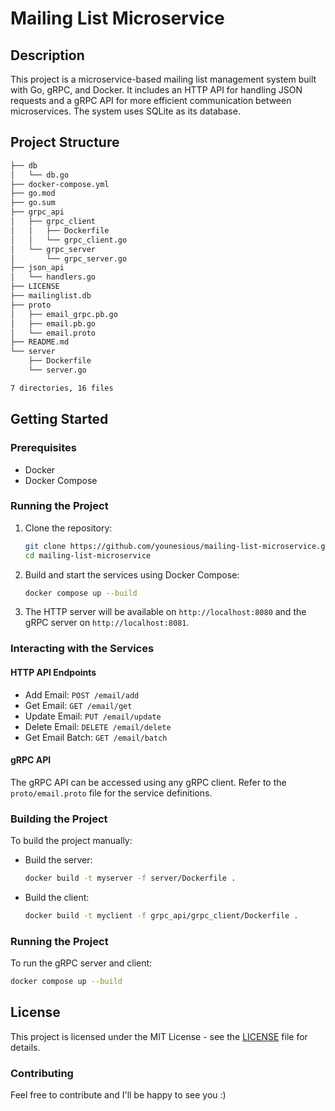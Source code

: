 # Mailing List Microservice

## Description

This project is a microservice-based mailing list management system built with Go, gRPC, and Docker. It includes an HTTP API for handling JSON requests and a gRPC API for more efficient communication between microservices. The system uses SQLite as its database.

## Project Structure

```sh
├── db
│   └── db.go
├── docker-compose.yml
├── go.mod
├── go.sum
├── grpc_api
│   ├── grpc_client
│   │   ├── Dockerfile
│   │   └── grpc_client.go
│   └── grpc_server
│       └── grpc_server.go
├── json_api
│   └── handlers.go
├── LICENSE
├── mailinglist.db
├── proto
│   ├── email_grpc.pb.go
│   ├── email.pb.go
│   └── email.proto
├── README.md
└── server
    ├── Dockerfile
    └── server.go

7 directories, 16 files

```

## Getting Started

### Prerequisites

- Docker
- Docker Compose

### Running the Project

1. Clone the repository:

   ```sh
   git clone https://github.com/younesious/mailing-list-microservice.git
   cd mailing-list-microservice
   ```

2.  Build and start the services using Docker Compose:

    ```sh
    docker compose up --build
    ```

3.  The HTTP server will be available on `http://localhost:8080` and the gRPC server on `http://localhost:8081`.

### Interacting with the Services

#### HTTP API Endpoints

-   Add Email: `POST /email/add`
-   Get Email: `GET /email/get`
-   Update Email: `PUT /email/update`
-   Delete Email: `DELETE /email/delete`
-   Get Email Batch: `GET /email/batch`

#### gRPC API

The gRPC API can be accessed using any gRPC client. Refer to the `proto/email.proto` file for the service definitions.

### Building the Project

To build the project manually:

+  Build the server:

    ```sh
    docker build -t myserver -f server/Dockerfile .
    ```
+  Build the client:

    ```sh
    docker build -t myclient -f grpc_api/grpc_client/Dockerfile .
    ```

### Running the Project

To run the gRPC server and client:

```sh
docker compose up --build
```

License
-------

This project is licensed under the MIT License - see the [LICENSE](https://github.com/younesious/mailing-list-microservice/blob/master/LICENSE) file for details.

### Contributing

Feel free to contribute and I'll be happy to see you :)
